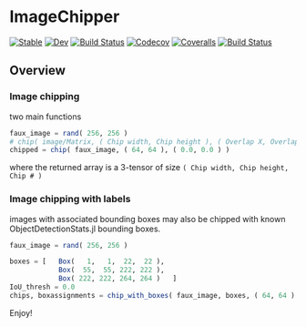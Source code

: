 # ImageChipper

[![Stable](https://img.shields.io/badge/docs-stable-blue.svg)](https://caseykneale.github.io/ImageChipper.jl/stable)
[![Dev](https://img.shields.io/badge/docs-dev-blue.svg)](https://caseykneale.github.io/ImageChipper.jl/dev)
[![Build Status](https://travis-ci.com/caseykneale/ImageChipper.jl.svg?branch=master)](https://travis-ci.com/caseykneale/ImageChipper.jl)
[![Codecov](https://codecov.io/gh/caseykneale/ImageChipper.jl/branch/master/graph/badge.svg)](https://codecov.io/gh/caseykneale/ImageChipper.jl)
[![Coveralls](https://coveralls.io/repos/github/caseykneale/ImageChipper.jl/badge.svg?branch=master)](https://coveralls.io/github/caseykneale/ImageChipper.jl?branch=master)
[![Build Status](https://api.cirrus-ci.com/github/caseykneale/ImageChipper.jl.svg)](https://cirrus-ci.com/github/caseykneale/ImageChipper.jl)

## Overview

### Image chipping
two main functions
```Julia
faux_image = rand( 256, 256 )
# chip( image/Matrix, ( Chip width, Chip height ), ( Overlap X, Overlap Y ) )
chipped = chip( faux_image, ( 64, 64 ), ( 0.0, 0.0 ) )
```
where the returned array is a 3-tensor of size `( Chip width, Chip height, Chip # )`

### Image chipping with labels
images with associated bounding boxes may also be chipped with known ObjectDetectionStats.jl bounding boxes.

```Julia
faux_image = rand( 256, 256 )

boxes = [   Box(   1,   1,  22,  22 ),
            Box(  55,  55, 222, 222 ),
            Box( 222, 222, 264, 264 )   ]
IoU_thresh = 0.0
chips, boxassignments = chip_with_boxes( faux_image, boxes, ( 64, 64 ) ( 0.0, 0.0 ), IoU_thresh )
```

Enjoy!
